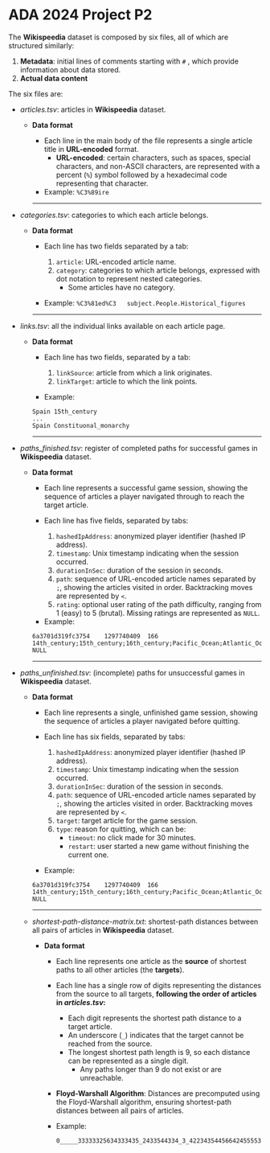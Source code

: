 # ADA 2024 Project P2

The **Wikispeedia** dataset is composed by six files, all of which are structured similarly:

1. **Metadata**: initial lines of comments starting with `#` , which provide information about data stored.
2. **Actual data content**

The six files are:

* *articles.tsv*: articles in **Wikispeedia** dataset.

  * **Data format**

    * Each line in the main body of the file represents a single article title in **URL-encoded** format.
      * **URL-encoded**: certain characters, such as spaces, special characters, and non-ASCII characters, are represented with a percent (`%`) symbol followed by a hexadecimal code representing that character.
    * Example: `%C3%89ire`

    ---
* *categories.tsv*: categories to which each article belongs.

  * **Data format**

    * Each line has two fields separated by a tab:

      1. `article`: URL-encoded article name.
      2. `category`: categories to which article belongs, expressed with dot notation to represent nested categories.
         * Some articles have no category.
    * Example: `%C3%81ed%C3   subject.People.Historical_figures`

    ---
* *links.tsv*: all the individual links available on each article page.

  * **Data format**

    * Each line has two fields, separated by a tab:

      1. `linkSource`: article from which a link originates.
      2. `linkTarget`:  article to which the link points.
    * Example:

    ```
    Spain 15th_century
    ...
    Spain Constituonal_monarchy

    ```
    ---
* *paths_finished.tsv*: register of completed paths for successful games in **Wikispeedia** dataset.

  * **Data format**

    * Each line represents a successful game session, showing the sequence of articles a player navigated through to reach the target article.
    * Each line has five fields, separated by tabs:

      1. `hashedIpAddress`: anonymized player identifier (hashed IP address).
      2. `timestamp`: Unix timestamp indicating when the session occurred.
      3. `durationInSec`: duration of the session in seconds.
      4. `path`: sequence of URL-encoded article names separated by `;`, showing the articles visited in order. Backtracking moves are represented by `<`.
      5. `rating`: optional user rating of the path difficulty, ranging from 1 (easy) to 5 (brutal). Missing ratings are represented as `NULL`.

    - Example:

    ```
    6a3701d319fc3754	1297740409	166	14th_century;15th_century;16th_century;Pacific_Ocean;Atlantic_Ocean;Accra;Africa;Atlantic_slave_trade;African_slave_trade	NULL
    ```
    ---
* *paths_unfinished.tsv*: (incomplete) paths for unsuccessful games in **Wikispeedia** dataset.

  * **Data format**

    * Each line represents a single, unfinished game session, showing the sequence of articles a player navigated before quitting.
    * Each line has six fields, separated by tabs:

      1. `hashedIpAddress`: anonymized player identifier (hashed IP address).
      2. `timestamp`: Unix timestamp indicating when the session occurred.
      3. `durationInSec`: duration of the session in seconds.
      4. `path`: sequence of URL-encoded article names separated by `;`, showing the articles visited in order. Backtracking moves are represented by `<`.
      5. `target`: target article for the game session.
      6. `type`: reason for quitting, which can be:
         - `timeout`: no click made for 30 minutes.
         - `restart`: user started a new game without finishing the current one.
    * Example:

    ```
    6a3701d319fc3754	1297740409	166	14th_century;15th_century;16th_century;Pacific_Ocean;Atlantic_Ocean;Accra;Africa;Atlantic_slave_trade;African_slave_trade	NULL
    ```
    ---
  * *shortest-path-distance-matrix.txt*: shortest-path distances between all pairs of articles in **Wikispeedia** dataset.

    * **Data format**
      * Each line represents one article as the **source** of shortest paths to all other articles (the **targets**).
      * Each line has a single row of digits representing the distances from the source to all targets, **following the order of articles in *articles.tsv*:**

        - Each digit represents the shortest path distance to a target article.
        - An underscore (`_`) indicates that the target cannot be reached from the source.
        - The longest shortest path length is 9, so each distance can be represented as a single digit.
          - Any paths longer than 9 do not exist or are unreachable.
      * **Floyd-Warshall Algorithm**: Distances are precomputed using the Floyd-Warshall algorithm, ensuring shortest-path distances between all pairs of articles.
      * Example:

        ```
        0_____33333325634333435_2433544334_3_42234354456642455553533242_4_33433_43_3343_3
        ```
